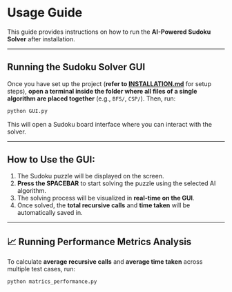 # Usage Guide  

This guide provides instructions on how to run the **AI-Powered Sudoku Solver** after installation.  

---

## **Running the Sudoku Solver GUI**  
Once you have set up the project (**refer to [INSTALLATION.md](INSTALLATION.md)** for setup steps), **open a terminal inside the folder where all files of a single algorithm are placed together** (e.g., `BFS/`, `CSP/`). Then, run:  

```bash
python GUI.py
```

This will open a Sudoku board interface where you can interact with the solver.

---

## How to Use the GUI:
1. The Sudoku puzzle will be displayed on the screen.  
2. **Press the SPACEBAR** to start solving the puzzle using the selected AI algorithm.  
3. The solving process will be visualized in **real-time on the GUI**.  
4. Once solved, the **total recursive calls** and **time taken** will be automatically saved in.

---

## 📈 Running Performance Metrics Analysis  

To calculate **average recursive calls** and **average time taken** across multiple test cases, run:  

```bash
python matrics_performance.py
```
